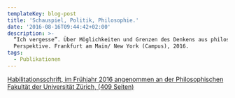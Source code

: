 ```yaml
---
templateKey: blog-post
title: 'Schauspiel, Politik, Philosophie.'
date: '2016-08-16T09:44:42+02:00'
description: >-
  “Ich vergesse”. Über Möglichkeiten und Grenzen des Denkens aus philosophischer
  Perspektive. Frankfurt am Main/ New York (Campus), 2016.
tags:
  - Publikationen
---
```

[Habilitationsschrift, im Frühjahr 2016 angenommen an der Philosophischen Fakultät der Universität Zürich, (409 Seiten)](https://google.ch)
